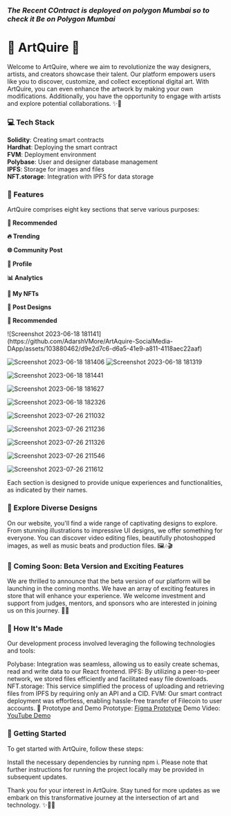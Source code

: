 <h3><i>The Recent COntract is deployed on polygon Mumbai so to check it Be on Polygon Mumbai</i></h3>


<h1>🎨 ArtQuire 🚀
</h1>

  Welcome to ArtQuire, where we aim to revolutionize the way designers, artists, and creators showcase their talent. Our platform empowers users like you to discover, customize, and collect exceptional digital art. With ArtQuire, you can even enhance the artwork by making your own modifications. Additionally, you have the opportunity to engage with artists and explore potential collaborations. ✨🎉

<h3>💻 Tech Stack
</h3>
<b>Solidity</b>: Creating smart contracts <br>
<b>Hardhat</b>: Deploying the smart contract <br>
<b>FVM</b>: Deployment environment<br>
<b>Polybase</b>: User and designer database management<br>
<b>IPFS</b>: Storage for images and files<br>
<b>NFT.storage</b>: Integration with IPFS for data storage<br>

<h3>🎉 Features
</h3>

ArtQuire comprises eight key sections that serve various purposes:

<b>
<p>🌟 Recommended
</p>
<p>  🔥 Trending

</p>
<p>🌐 Community Post

</p>
<p>👤 Profile
</p>
<p>📊 Analytics

</p>
<p>💎 My NFTs

</p>
<p>🎨 Post Designs

</p>
<p>🌟 Recommended
</p>

</b>
![Screenshot 2023-06-18 181141](https://github.com/AdarshVMore/ArtAquire-SocialMedia-DApp/assets/103880462/d9e2d7c6-d6a5-41e9-a811-4118aec22aaf)

![Screenshot 2023-06-18 181406](https://github.com/AdarshVMore/ArtAquire-SocialMedia-DApp/assets/103880462/825b7d5a-f578-4821-8bb2-7c8e97bec273)
![Screenshot 2023-06-18 181319](https://github.com/AdarshVMore/ArtAquire-SocialMedia-DApp/assets/103880462/e5baad38-5b86-4aef-b449-6b1a3e667fdd)

![Screenshot 2023-06-18 181441](https://github.com/AdarshVMore/ArtAquire-SocialMedia-DApp/assets/103880462/18045ca6-ad8a-4a8c-92f2-9ec4fba3c58a)



![Screenshot 2023-06-18 181627](https://github.com/AdarshVMore/ArtAquire-SocialMedia-DApp/assets/103880462/773d23aa-f26d-4a70-ba24-1675dcdd51c0)


![Screenshot 2023-06-18 182326](https://github.com/AdarshVMore/ArtAquire-SocialMedia-DApp/assets/103880462/018ad50e-abcb-4735-a272-5752989bd448)

![Screenshot 2023-07-26 211032](https://github.com/AdarshVMore/ArtAquire-SocialMedia-DApp/assets/103880462/0221a0ef-c9c3-49db-b2ce-1452b5709630)

![Screenshot 2023-07-26 211236](https://github.com/AdarshVMore/ArtAquire-SocialMedia-DApp/assets/103880462/8bc78f83-b44b-438f-b9a1-4f6e94792f8a)

![Screenshot 2023-07-26 211326](https://github.com/AdarshVMore/ArtAquire-SocialMedia-DApp/assets/103880462/a7bf9234-2cdd-49a6-8010-927c4c735067)

![Screenshot 2023-07-26 211546](https://github.com/AdarshVMore/ArtAquire-SocialMedia-DApp/assets/103880462/311c8e35-2f39-40ea-84b4-de21652c33ae)

![Screenshot 2023-07-26 211612](https://github.com/AdarshVMore/ArtAquire-SocialMedia-DApp/assets/103880462/748f87ff-c747-4751-addb-feae7238edf2)


Each section is designed to provide unique experiences and functionalities, as indicated by their names.

<h3>🌈 Explore Diverse Designs
</h3>

On our website, you'll find a wide range of captivating designs to explore. From stunning illustrations to impressive UI designs, we offer something for everyone. You can discover video editing files, beautifully photoshopped images, as well as music beats and production files. 🖼️🎶🎬

<h3>🚀 Coming Soon: Beta Version and Exciting Features
</h3>
We are thrilled to announce that the beta version of our platform will be launching in the coming months. We have an array of exciting features in store that will enhance your experience. We welcome investment and support from judges, mentors, and sponsors who are interested in joining us on this journey. 🚀🎉

<h3>🔨 How It's Made
</h3>
Our development process involved leveraging the following technologies and tools:

Polybase: Integration was seamless, allowing us to easily create schemas, read and write data to our React frontend.
IPFS: By utilizing a peer-to-peer network, we stored files efficiently and facilitated easy file downloads.
NFT.storage: This service simplified the process of uploading and retrieving files from IPFS by requiring only an API and a CID.
FVM: Our smart contract deployment was effortless, enabling hassle-free transfer of Filecoin to user accounts.
🎯 Prototype and Demo
Prototype: <a href="https://www.figma.com/file/g3mNEgJ5FHyAk1mtvyfnFI/UIHub?type=design&t=72rR202r9dRuOBIy-1">Figma Prototype</a>
Demo Video: <a href="https://www.youtube.com/watch?v=9YNM6EVKM6s">YouTube Demo</a>

<h3>🚀 Getting Started
</h3>
To get started with ArtQuire, follow these steps:

Install the necessary dependencies by running npm i.
Please note that further instructions for running the project locally may be provided in subsequent updates.

Thank you for your interest in ArtQuire. Stay tuned for more updates as we embark on this transformative journey at the intersection of art and technology. ✨🎨🚀
